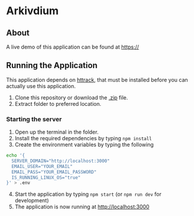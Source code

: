 # Arkivdium
## About
A live demo of this application can be found at [https://](https://)

## Running the Application
This application depends on [httrack](http://www.httrack.com), that must be installed before you can actually use this application.  

1. Clone this repository or download the [.zip](https://github.com/1dv611-meridium/1dv611-meridium/archive/master.zip) file.
2. Extract folder to preferred location.

  ### Starting the server
  1. Open up the terminal in the folder.
  2. Install the required dependencies by typing `npm install`
  3. Create the environment variables by typing the following
  ```bash
  echo '{
    SERVER_DOMAIN="http://localhost:3000"
    EMAIL_USER="YOUR_EMAIL"
    EMAIL_PASS="YOUR_EMAIL_PASSWORD"
    IS_RUNNING_LINUX_OS="true"
  }' > .env
  ```
  4. Start the application by typing `npm start` (or `npm run dev` for development)
  5. The application is now running at [http://localhost:3000](http://localhost:3000)